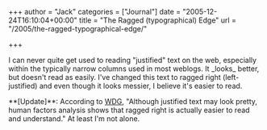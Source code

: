 +++
author = "Jack"
categories = ["Journal"]
date = "2005-12-24T16:10:04+00:00"
title = "The Ragged (typographical) Edge"
url = "/2005/the-ragged-typographical-edge/"

+++

I can never quite get used to reading "justified" text on the web, especially within the typically narrow columns used in most weblogs. It \_looks\_ better, but doesn't read as easily. I've changed this text to ragged right (left-justified) and even though it looks messier, I believe it's easier to read. 

\*\*[Update]\*\*: According to [WDG](<http://www.htmlhelp.com/faq/html/effects.html#right-align>), "Although justified text may look pretty, human factors analysis shows that ragged right is actually easier to read and understand." At least I'm not alone.